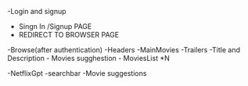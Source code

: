 -Login and signup
  - Singn In /Signup PAGE
  - REDIRECT TO BROWSER PAGE

-Browse(after authentication)
  -Headers
  -MainMovies
      -Trailers
      -Title and Description
      - Movies sugghestion
        - MoviesList *N
     

-NetflixGpt
  -searchbar
  -Movie suggestions